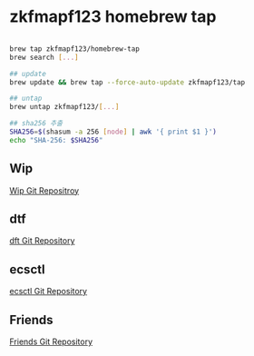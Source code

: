 # zkfmapf123 homebrew tap

```sh

brew tap zkfmapf123/homebrew-tap
brew search [...]

## update
brew update && brew tap --force-auto-update zkfmapf123/tap

## untap
brew untap zkfmapf123/[...]

## sha256 추출
SHA256=$(shasum -a 256 [node] | awk '{ print $1 }')
echo "SHA-256: $SHA256"
```

## Wip

<a href="https://github.com/zkfmapf123/Wip"> Wip Git Repositroy </a>

## dtf

<a href="https://github.com/zkfmapf123/dtf"> dft Git Repository </a>

## ecsctl

<a href="https://github.com/zkfmapf123/ecsctl"> ecsctl Git Repository </a>

## Friends

<a href="https://github.com/zkfmapf123/Wakeup-Friends"> Friends Git Repository </a>

